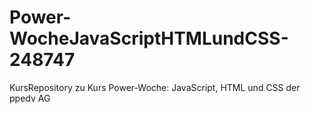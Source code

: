 # Power-WocheJavaScriptHTMLundCSS-248747
KursRepository zu Kurs Power-Woche: JavaScript, HTML und CSS der ppedv AG
